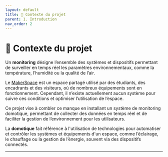 ```yaml
---
layout: default
title: 🧭 Contexte du projet
parent: 1. Introduction
nav_order: 2
---
```


# 🧭 Contexte du projet

Un **monitoring** désigne l’ensemble des systèmes et dispositifs permettant de surveiller en temps réel les paramètres environnementaux, comme la température, l’humidité ou la qualité de l’air.

Le [MakerSpace](presentation_makerspace.md) est un espace partagé utilisé par des étudiants, des encadrants et des visiteurs, où de nombreux équipements sont en fonctionnement. Cependant, il n’existe actuellement aucun système pour suivre ces conditions et optimiser l’utilisation de l’espace.

Ce projet vise à combler ce manque en installant un système de monitoring domotique, permettant de collecter des données en temps réel et de faciliter la gestion de l’environnement pour les utilisateurs.

La **domotique** fait référence à l'utilisation de technologies pour automatiser et contrôler les systèmes et équipements d'un espace, comme l’éclairage, le chauffage ou la gestion de l’énergie, souvent via des dispositifs connectés.

---
